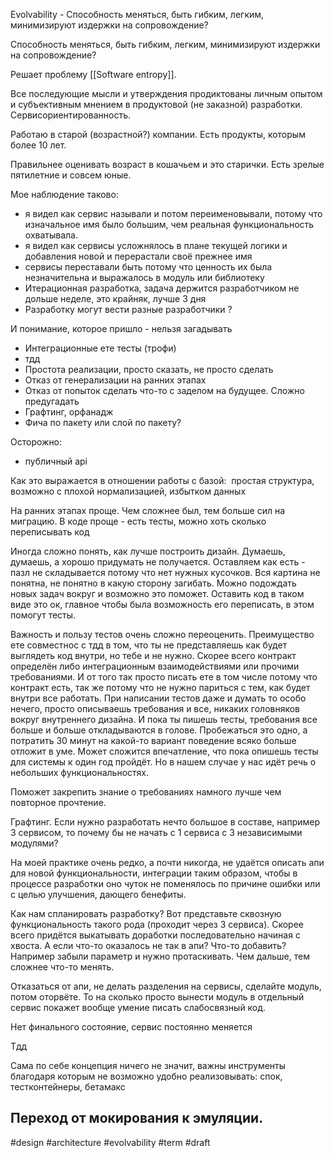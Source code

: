 Evolvability - Способность меняться, быть гибким, легким, минимизируют издержки на сопровождение?

Способность меняться, быть гибким, легким, минимизируют издержки на сопровождение?

Решает проблему [[Software entropy]].

Все последующие мысли и утверждения продиктованы личным опытом и субъективным мнением в продуктовой (не заказной) разработки. Сервисориентированность. 

Работаю в старой (возрастной?) компании. Есть продукты, которым более 10 лет. 

Правильнее оценивать возраст в кошачьем и это старички. Есть зрелые пятилетние и совсем юные.

Мое наблюдение таково:

-   я видел как сервис называли и потом переименовывали, потому что изначальное имя было большим, чем реальная функциональность охватывала.
-   я видел как сервисы усложнялось в плане текущей логики и добавления новой и перерастали своё прежнее имя
-   сервисы переставали быть потому что ценность их была незначительна и выражалось в модуль или библиотеку 
-   Итерационная разработка, задача держится разработчиком не дольше неделе, это крайняк, лучше 3 дня
-   Разработку могут вести разные разработчики ?

  

И понимание, которое пришло - нельзя загадывать

  

-   Интеграционные ете тесты (трофи)
-   тдд
-   Простота реализации, просто сказать, не просто сделать
-   Отказ от генерализации на ранних этапах
-   Отказ от попыток сделать что-то с заделом на будущее. Сложно предугадать
-   Графтинг, орфанадж
-   Фича по пакету или слой по пакету?

  

Осторожно:

-   публичный api

  

Как это выражается в отношении работы с базой:  простая структура, возможно с плохой нормализацией, избытком данных


  

На ранних этапах проще. Чем сложнее был, тем больше сил на миграцию. В коде проще - есть тесты, можно хоть сколько переписывать код

  

Иногда сложно понять, как лучше построить дизайн. Думаешь, думаешь, а хорошо придумать не получается. Оставляем как есть - пазл не складывается потому что нет нужных кусочков. Вся картина не понятна, не понятно в какую сторону загибать. Можно подождать новых задач вокруг и возможно это поможет. Оставить код в таком виде это ок, главное чтобы была возможность его переписать, в этом помогут тесты.

Важность и пользу тестов очень сложно переоценить. Преимущество ете совместнос с тдд в том, что ты не представляешь как будет выглядеть код внутри, но тебе и не нужно. Скорее всего контракт определён либо интеграционным взаимодействиями или прочими требованиями. И от того так просто писать ете в том числе потому что контракт есть, так же потому что не нужно париться с тем, как будет внутри все работать. При написании тестов даже и думать то особо нечего, просто описываешь требования и все, никаких головняков вокруг внутреннего дизайна. И пока ты пишешь тесты, требования все больше и больше откладываются в голове. Пробежаться это одно, а потратить 30 минут на какой-то вариант поведение всяко больше отложит в уме. Может сложится впечатление, что пока опишешь тесты для системы к один год пройдёт. Но в нашем случае у нас идёт речь о небольших функциональностях.

Поможет закрепить знание о требованиях намного лучше чем повторное прочтение.

  

Графтинг. Если нужно разработать нечто большое в составе, например 3 сервисом, то почему бы не начать с 1 сервиса с 3 независимыми модулями? 

На моей практике очень редко, а почти никогда, не удаётся описать апи для новой функциональности, интеграции таким образом, чтобы в процессе разработки оно чуток не поменялось по причине ошибки или с целью улучшения, дающего бенефиты.

Как нам спланировать разработку? Вот представьте сквозную функциональность такого рода (проходит через 3 сервиса). Скорее всего придётся выкатывать доработки последовательно начиная с хвоста. А если что-то оказалось не так в апи? Что-то добавить? Например забыли параметр и нужно протаскивать. Чем дальше, тем сложнее что-то менять.

  

Отказаться от апи, не делать разделения на сервисы, сделайте модуль, потом оторвёте. То на сколько просто вынести модуль в отдельный сервис покажет вообще умение писать слабосвязный код.

  

Нет финального состояние, сервис постоянно меняется

  

Тдд

Сама по себе концепция ничего не значит, важны инструменты благодаря которым не возможно удобно реализовывать: спок, тестконтейнеры, бетамакс

  

## Переход от мокирования к эмуляции.

#design #architecture #evolvability #term
#draft